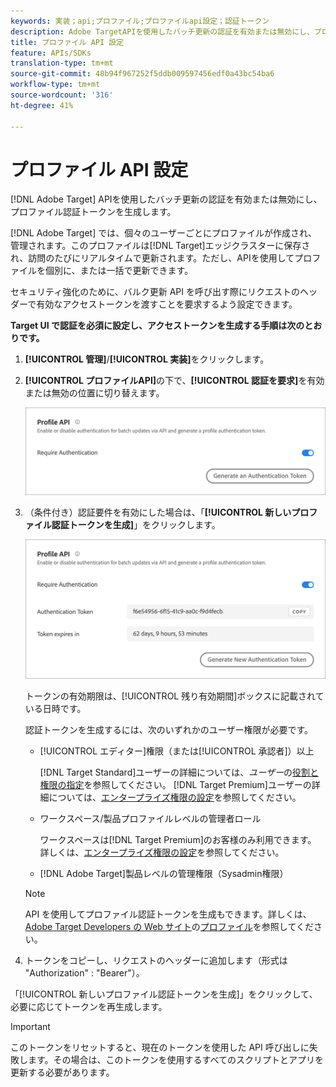```yaml
---
keywords: 実装；api;プロファイル;プロファイルapi設定；認証トークン
description: Adobe TargetAPIを使用したバッチ更新の認証を有効または無効にし、プロファイル認証トークンを生成します。
title: プロファイル API 設定
feature: APIs/SDKs
translation-type: tm+mt
source-git-commit: 48b94f967252f5ddb009597456edf0a43bc54ba6
workflow-type: tm+mt
source-wordcount: '316'
ht-degree: 41%

---
```



# プロファイル API 設定

[!DNL Adobe Target] APIを使用したバッチ更新の認証を有効または無効にし、プロファイル認証トークンを生成します。

[!DNL Adobe Target] では、個々のユーザーごとにプロファイルが作成され、管理されます。このプロファイルは[!DNL Target]エッジクラスターに保存され、訪問のたびにリアルタイムで更新されます。ただし、APIを使用してプロファイルを個別に、または一括で更新できます。

セキュリティ強化のために、バルク更新 API を呼び出す際にリクエストのヘッダーで有効なアクセストークンを渡すことを要求するよう設定できます。

**Target UI で認証を必須に設定し、アクセストークンを生成する手順は次のとおりです。**

1. **[!UICONTROL 管理]**/**[!UICONTROL 実装]**&#x200B;をクリックします。
1. **[!UICONTROL プロファイルAPI]**&#x200B;の下で、**[!UICONTROL 認証を要求]**&#x200B;を有効または無効の位置に切り替えます。

   ![](assets/profile_api_settings.png)

1. （条件付き）認証要件を有効にした場合は、「**[!UICONTROL 新しいプロファイル認証トークンを生成]**」をクリックします。

   ![](assets/profile_api_settings_2.png)

   トークンの有効期限は、[!UICONTROL 残り有効期間]ボックスに記載されている日時です。

   認証トークンを生成するには、次のいずれかのユーザー権限が必要です。

   * [!UICONTROL エディター]権限（または[!UICONTROL 承認者]）以上

      [!DNL Target Standard]ユーザーの詳細については、*ユーザー*&#x200B;の[役割と権限の指定](/help/administrating-target/c-user-management/c-user-management/user-management.md#roles-permissions)を参照してください。 [!DNL Target Premium]ユーザーの詳細については、[エンタープライズ権限の設定](/help/administrating-target/c-user-management/property-channel/properties-overview.md)を参照してください。

   * ワークスペース/製品プロファイルレベルの管理者ロール

      ワークスペースは[!DNL Target Premium]のお客様のみ利用できます。 詳しくは、[エンタープライズ権限の設定](/help/administrating-target/c-user-management/property-channel/properties-overview.md)を参照してください。

   * [!DNL Adobe Target]製品レベルの管理権限（Sysadmin権限）
   >[!NOTE]
   >
   >API を使用してプロファイル認証トークンを生成もできます。詳しくは、[Adobe Target Developers の Web サイト](https://developers.adobetarget.com/)の[プロファイル](https://developers.adobetarget.com/api/#profiles)を参照してください。

1. トークンをコピーし、リクエストのヘッダーに追加します（形式は &quot;Authorization&quot; : &quot;Bearer&quot;）。

「[!UICONTROL 新しいプロファイル認証トークンを生成]」をクリックして、必要に応じてトークンを再生成します。

>[!IMPORTANT]
>
>このトークンをリセットすると、現在のトークンを使用した API 呼び出しに失敗します。その場合は、このトークンを使用するすべてのスクリプトとアプリを更新する必要があります。
